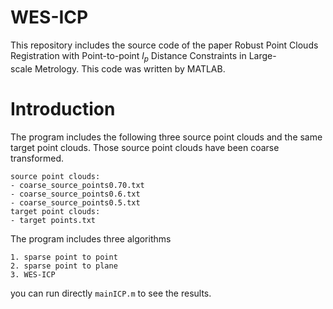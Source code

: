 # WES-ICP
This repository includes the source code of the paper Robust Point Clouds Registration with Point-to-point $l_p$ Distance Constraints in Large-scale Metrology.
This code was written by MATLAB.
# Introduction
The program includes the following three source point clouds and the same target point clouds.
Those source point clouds have been coarse transformed.
```
source point clouds:
- coarse_source_points0.70.txt
- coarse_source_points0.6.txt
- coarse_source_points0.5.txt
target point clouds:
- target points.txt
```
The program includes three algorithms
```
1. sparse point to point
2. sparse point to plane
3. WES-ICP
```
you can run directly `mainICP.m` to see the results.
